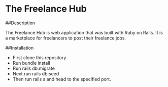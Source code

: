 # The Freelance Hub

##Description

The Freelance Hub is web application that was built with Ruby on Rails. It is a marketplace for freelancers to post their freelance jobs. 

##Installation
* First clone this repository
* Run bundle install 
* Run rails db:migrate 
* Next run rails db:seed
* Then run rails s and head to the specified port.
